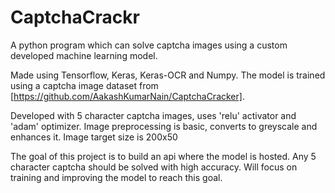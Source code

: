 # CaptchaCrackr
A python program which can solve captcha images using a custom developed machine learning model.

Made using Tensorflow, Keras, Keras-OCR and Numpy. The model is trained using a captcha image dataset from [https://github.com/AakashKumarNain/CaptchaCracker]. 

Developed with 5 character captcha images, uses 'relu' activator and 'adam' optimizer.
Image preprocessing is basic, converts to greyscale and enhances it. 
Image target size is 200x50

The goal of this project is to build an api where the model is hosted. Any 5 character captcha should be solved with high accuracy. Will focus on training and improving the model to reach this goal.
